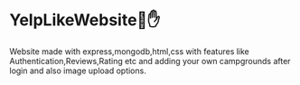 # YelpLikeWebsite🧑✋
Website made with express,mongodb,html,css with features like Authentication,Reviews,Rating etc and adding your own campgrounds after login and also image upload options.
